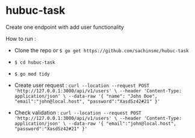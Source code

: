 # hubuc-task
Create one endpoint with add user functionality

How to run :

- Clone the repo or 
``$ go get https://github.com/sachinsmc/hubuc-task``



- `$ cd hubuc-task`


- `$ go mod tidy`


- Create user request : ``curl --location --request POST 'http://127.0.0.1:3000/api/v1/users' \
  --header 'Content-Type: application/json' \
  --data-raw '{
  "name": "John Doe",
  "email":"john@local.host",
  "password":"XasdSz42#21"
  }'``


- Check validation : ``curl --location --request POST 'http://127.0.0.1:3000/api/v1/users' \
  --header 'Content-Type: application/json' \
  --data-raw '{
  "email":"john@local.host",
  "password":"XasdSz42#21"
  }'``
